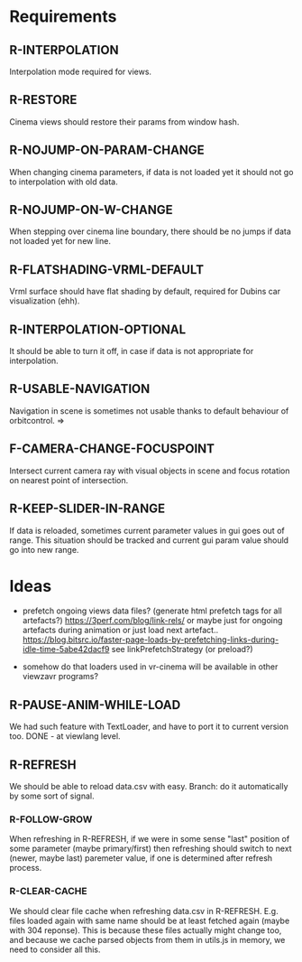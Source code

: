 # Requirements

## R-INTERPOLATION
Interpolation mode required for views.

## R-RESTORE
Cinema views should restore their params from window hash.

## R-NOJUMP-ON-PARAM-CHANGE
When changing cinema parameters, if data is not loaded yet it should not go to 
interpolation with old data.

## R-NOJUMP-ON-W-CHANGE
When stepping over cinema line boundary, there should be no jumps if data not loaded yet
for new line.

## R-FLATSHADING-VRML-DEFAULT
Vrml surface should have flat shading by default, required for Dubins car visualization (ehh).

## R-INTERPOLATION-OPTIONAL
It should be able to turn it off, in case if data is not appropriate for interpolation.

## R-USABLE-NAVIGATION
Navigation in scene is sometimes not usable thanks to default behaviour of orbitcontrol.
=>
## F-CAMERA-CHANGE-FOCUSPOINT
Intersect current camera ray with visual objects in scene and focus rotation on nearest point of intersection.

## R-KEEP-SLIDER-IN-RANGE
If data is reloaded, sometimes current parameter values in gui goes out of range.
This situation should be tracked and current gui param value should go into new range.

# Ideas

* prefetch ongoing views data files?
(generate html prefetch tags for all artefacts?)
https://3perf.com/blog/link-rels/
or maybe just for ongoing artefacts during animation
or just load next artefact..
https://blog.bitsrc.io/faster-page-loads-by-prefetching-links-during-idle-time-5abe42dacf9
see linkPrefetchStrategy (or preload?)

* somehow do that loaders used in vr-cinema will be available in other viewzavr programs?

## R-PAUSE-ANIM-WHILE-LOAD
We had such feature with TextLoader, and have to port it to current version too.
DONE - at viewlang level.

## R-REFRESH
We should be able to reload data.csv with easy.
Branch: do it automatically by some sort of signal.

### R-FOLLOW-GROW
When refreshing in R-REFRESH, if we were in some sense "last" position of some parameter (maybe primary/first)
then refreshing should switch to next (newer, maybe last) paremeter value, if one is determined after refresh process.

### R-CLEAR-CACHE
We should clear file cache when refreshing data.csv in R-REFRESH. E.g. files loaded again with same name should
be at least fetched again (maybe with 304 reponse). This is because these files actually might change too,
and because we cache parsed objects from them in utils.js in memory, we need to consider all this.

